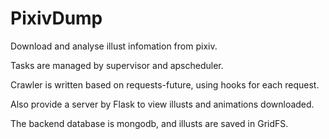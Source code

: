 # PixivDump
Download and analyse illust infomation from pixiv.

Tasks are managed by supervisor and apscheduler.

Crawler is written based on requests-future, using hooks for each request.

Also provide a server by Flask to view illusts and animations downloaded.

The backend database is mongodb, and illusts are saved in GridFS.
